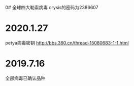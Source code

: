 0# 全球四大勒索病毒
crysis的密码为2386607
# 2020.1.27
petya病毒密钥
http://bbs.360.cn/thread-15080683-1-1.html
# 2019.7.16
全部病毒已确认品种

